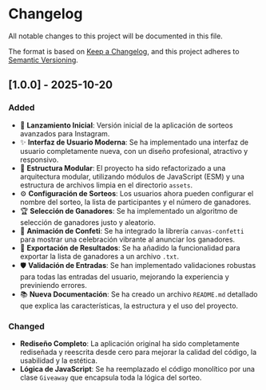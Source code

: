 # Changelog

All notable changes to this project will be documented in this file.

The format is based on [Keep a Changelog](https://keepachangelog.com/en/1.0.0/),
and this project adheres to [Semantic Versioning](https://semver.org/spec/v2.0.0.html).

## [1.0.0] - 2025-10-20

### Added

- 🎉 **Lanzamiento Inicial**: Versión inicial de la aplicación de sorteos avanzados para Instagram.
- ✨ **Interfaz de Usuario Moderna**: Se ha implementado una interfaz de usuario completamente nueva, con un diseño profesional, atractivo y responsivo.
- 📁 **Estructura Modular**: El proyecto ha sido refactorizado a una arquitectura modular, utilizando módulos de JavaScript (ESM) y una estructura de archivos limpia en el directorio `assets`.
- ⚙️ **Configuración de Sorteos**: Los usuarios ahora pueden configurar el nombre del sorteo, la lista de participantes y el número de ganadores.
- 🏆 **Selección de Ganadores**: Se ha implementado un algoritmo de selección de ganadores justo y aleatorio.
- 🎊 **Animación de Confeti**: Se ha integrado la librería `canvas-confetti` para mostrar una celebración vibrante al anunciar los ganadores.
- 📄 **Exportación de Resultados**: Se ha añadido la funcionalidad para exportar la lista de ganadores a un archivo `.txt`.
- 🛡️ **Validación de Entradas**: Se han implementado validaciones robustas para todas las entradas del usuario, mejorando la experiencia y previniendo errores.
- 📚 **Nueva Documentación**: Se ha creado un archivo `README.md` detallado que explica las características, la estructura y el uso del proyecto.

### Changed

- **Rediseño Completo**: La aplicación original ha sido completamente rediseñada y reescrita desde cero para mejorar la calidad del código, la usabilidad y la estética.
- **Lógica de JavaScript**: Se ha reemplazado el código monolítico por una clase `Giveaway` que encapsula toda la lógica del sorteo.